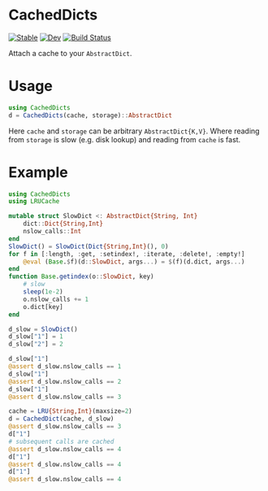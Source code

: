 # CachedDicts

[![Stable](https://img.shields.io/badge/docs-stable-blue.svg)](https://jw3126.github.io/CachedDicts.jl/stable/)
[![Dev](https://img.shields.io/badge/docs-dev-blue.svg)](https://jw3126.github.io/CachedDicts.jl/dev/)
[![Build Status](https://github.com/jw3126/CachedDicts.jl/actions/workflows/CI.yml/badge.svg?branch=main)](https://github.com/jw3126/CachedDicts.jl/actions/workflows/CI.yml?query=branch%3Amain)

Attach a cache to your `AbstractDict`.

# Usage

```julia
using CachedDicts
d = CachedDicts(cache, storage)::AbstractDict
```
Here `cache` and `storage` can be arbitrary `AbstractDict{K,V}`. 
Where reading from `storage` is slow (e.g. disk lookup) and reading from `cache` is fast.

# Example

```julia
using CachedDicts
using LRUCache

mutable struct SlowDict <: AbstractDict{String, Int}
    dict::Dict{String,Int}
    nslow_calls::Int
end
SlowDict() = SlowDict(Dict{String,Int}(), 0)
for f in [:length, :get, :setindex!, :iterate, :delete!, :empty!]
    @eval (Base.$f)(d::SlowDict, args...) = $(f)(d.dict, args...)
end
function Base.getindex(o::SlowDict, key)
    # slow
    sleep(1e-2)
    o.nslow_calls += 1
    o.dict[key]
end

d_slow = SlowDict()
d_slow["1"] = 1
d_slow["2"] = 2

d_slow["1"]
@assert d_slow.nslow_calls == 1
d_slow["1"]
@assert d_slow.nslow_calls == 2
d_slow["1"]
@assert d_slow.nslow_calls == 3

cache = LRU{String,Int}(maxsize=2)
d = CachedDict(cache, d_slow)
@assert d_slow.nslow_calls == 3
d["1"]
# subsequent calls are cached
@assert d_slow.nslow_calls == 4
d["1"]
@assert d_slow.nslow_calls == 4
d["1"]
@assert d_slow.nslow_calls == 4
```
